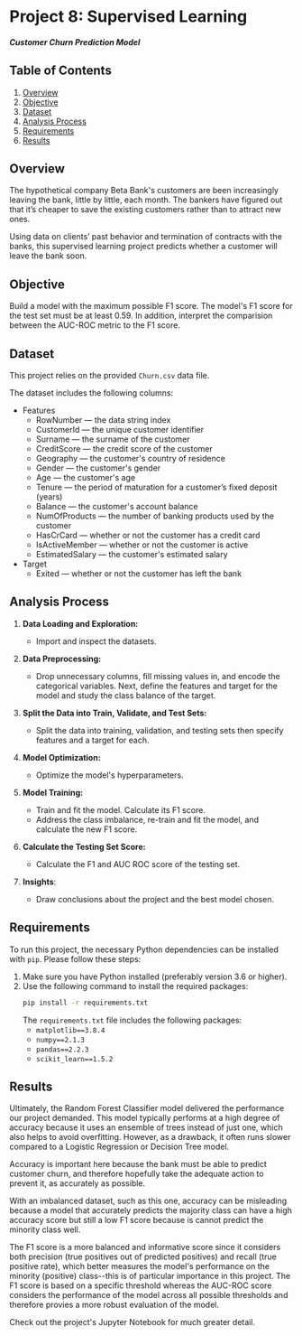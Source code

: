 # Project 8:  Supervised Learning
#### *Customer Churn Prediction Model*

## Table of Contents

1. [Overview](#overview)
2. [Objective](#objective)
3. [Dataset](#dataset)
4. [Analysis Process](#analysis-process)
5. [Requirements](#requirements)
6. [Results](#results)

## Overview <a id="overview"></a>

The hypothetical company Beta Bank's customers are been increasingly leaving the bank, little by little, each month. The bankers have figured out that it’s cheaper to save the existing customers rather than to attract new ones.

 Using data on clients’ past behavior and termination of contracts with the banks, this supervised learning project predicts whether a customer will leave the bank soon.

## Objective <a id="objective"></a>

Build a model with the maximum possible F1 score. The model's F1 score for the test set must be at least 0.59. In addition, interpret the comparision between the AUC-ROC metric to the F1 score. 

## Dataset <a id="dataset"></a>

This project relies on the provided `Churn.csv` data file. 

The dataset includes the following columns:
- Features
    - RowNumber — the data string index
    - CustomerId — the unique customer identifier
    - Surname — the surname of the customer
    - CreditScore — the credit score of the customer
    - Geography — the customer's country of residence
    - Gender — the customer's gender
    - Age — the customer's age
    - Tenure — the period of maturation for a customer’s fixed deposit (years)
    - Balance — the customer's account balance
    - NumOfProducts — the number of banking products used by the customer
    - HasCrCard — whether or not the customer has a credit card
    - IsActiveMember — whether or not the customer is active
    - EstimatedSalary — the customer's estimated salary
- Target
    - Exited — whether or not the сustomer has left the bank

## Analysis Process <a id="analysis-process"></a>

1. **Data Loading and Exploration:**
   - Import and inspect the datasets.

2. **Data Preprocessing:**
    - Drop unnecessary columns, fill missing values in, and encode the categorical variables. Next, define the features and target for the model and study the class balance of the target.

3. **Split the Data into Train, Validate, and Test Sets:**
    - Split the data into training, validation, and testing sets then specify features and a target for each.

4. **Model Optimization:**
    - Optimize the model's hyperparameters.

5. **Model Training:**
    - Train and fit the model. Calculate its F1 score. 
    - Address the class imbalance, re-train and fit the model, and calculate the new F1 score.

6. **Calculate the Testing Set Score:**
   - Calculate the F1 and AUC ROC score of the testing set.

7. **Insights**:
   - Draw conclusions about the project and the best model chosen.

## Requirements <a id="requirements"></a>

To run this project, the necessary Python dependencies can be installed with `pip`. Please follow these steps:

1. Make sure you have Python installed (preferably version 3.6 or higher).
2. Use the following command to install the required packages:
    ```sh
    pip install -r requirements.txt
    ```
   The `requirements.txt` file includes the following packages:
    - `matplotlib==3.8.4`
    - `numpy==2.1.3`
    - `pandas==2.2.3`
    - `scikit_learn==1.5.2`
   

## Results <a id="results"></a>

Ultimately, the Random Forest Classifier model delivered the performance our project demanded. This model typically performs at a high degree of accuracy because it uses an ensemble of trees instead of just one, which also helps to avoid overfitting. However, as a drawback, it often runs slower compared to a Logistic Regression or Decision Tree model. 

Accuracy is important here because the bank must be able to predict customer churn, and therefore hopefully take the adequate action to prevent it, as accurately as possible. 

With an imbalanced dataset, such as this one, accuracy can be misleading because a model that accurately predicts the majority class can have a high accuracy score but still a low F1 score because is cannot predict the minority class well. 

The F1 score is a more balanced and informative score since it considers both precision (true positives out of predicted positives) and recall (true positive rate), which better measures the model's performance on the minority (positive) class--this is of particular importance in this project. The F1 score is based on a specific threshold whereas the AUC-ROC score considers the performance of the model across all possible thresholds and therefore provies a more robust evaluation of the model.

Check out the project's Jupyter Notebook for much greater detail.
